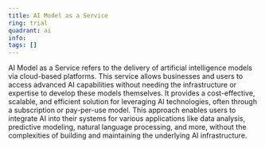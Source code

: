 ```yaml
---
title: AI Model as a Service
ring: trial
quadrant: ai
info:
tags: []
---
```


AI Model as a Service refers to the delivery of artificial intelligence models via cloud-based platforms. This service allows businesses and users to access advanced AI capabilities without needing the infrastructure or expertise to develop these models themselves. It provides a cost-effective, scalable, and efficient solution for leveraging AI technologies, often through a subscription or pay-per-use model. This approach enables users to integrate AI into their systems for various applications like data analysis, predictive modeling, natural language processing, and more, without the complexities of building and maintaining the underlying AI infrastructure.
